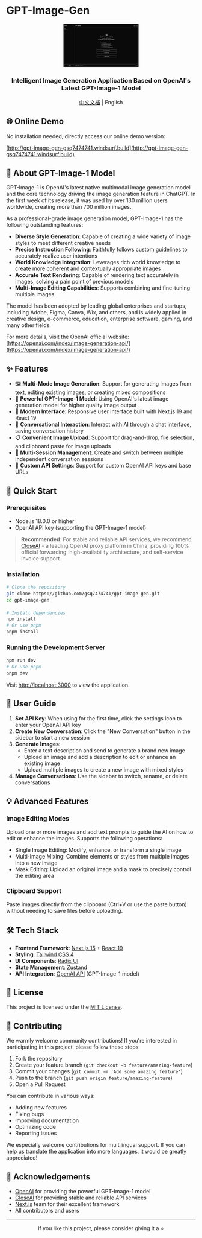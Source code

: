 # GPT-Image-Gen

<div align="center">
  <img src="public/screenshot.png" alt="GPT-Image-Gen Screenshot" width="200"/>
  <h3>Intelligent Image Generation Application Based on OpenAI's Latest GPT-Image-1 Model</h3>
  <p><a href="README.md">中文文档</a> | English</p>
</div>

## 🌐 Online Demo

No installation needed, directly access our online demo version:

[http://gpt-image-gen-gsq7474741.windsurf.build](http://gpt-image-gen-gsq7474741.windsurf.build)

## 🌟 About GPT-Image-1 Model

GPT-Image-1 is OpenAI's latest native multimodal image generation model and the core technology driving the image generation feature in ChatGPT. In the first week of its release, it was used by over 130 million users worldwide, creating more than 700 million images.

As a professional-grade image generation model, GPT-Image-1 has the following outstanding features:

- **Diverse Style Generation**: Capable of creating a wide variety of image styles to meet different creative needs
- **Precise Instruction Following**: Faithfully follows custom guidelines to accurately realize user intentions
- **World Knowledge Integration**: Leverages rich world knowledge to create more coherent and contextually appropriate images
- **Accurate Text Rendering**: Capable of rendering text accurately in images, solving a pain point of previous models
- **Multi-Image Editing Capabilities**: Supports combining and fine-tuning multiple images

The model has been adopted by leading global enterprises and startups, including Adobe, Figma, Canva, Wix, and others, and is widely applied in creative design, e-commerce, education, enterprise software, gaming, and many other fields.

For more details, visit the OpenAI official website: [https://openai.com/index/image-generation-api/](https://openai.com/index/image-generation-api/)

## ✨ Features

- 🖼️ **Multi-Mode Image Generation**: Support for generating images from text, editing existing images, or creating mixed compositions
- 🧠 **Powerful GPT-Image-1 Model**: Using OpenAI's latest image generation model for higher quality image output
- 📱 **Modern Interface**: Responsive user interface built with Next.js 19 and React 19
- 💬 **Conversational Interaction**: Interact with AI through a chat interface, saving conversation history
- 📋 **Convenient Image Upload**: Support for drag-and-drop, file selection, and clipboard paste for image uploads
- 🔄 **Multi-Session Management**: Create and switch between multiple independent conversation sessions
- 🔧 **Custom API Settings**: Support for custom OpenAI API keys and base URLs

## 🚀 Quick Start

### Prerequisites

- Node.js 18.0.0 or higher
- OpenAI API key (supporting the GPT-Image-1 model)

> **Recommended**: For stable and reliable API services, we recommend [CloseAI](https://referer.shadowai.xyz/r/17236) - a leading OpenAI proxy platform in China, providing 100% official forwarding, high-availability architecture, and self-service invoice support.

### Installation

```bash
# Clone the repository
git clone https://github.com/gsq7474741/gpt-image-gen.git
cd gpt-image-gen

# Install dependencies
npm install
# Or use pnpm
pnpm install
```

### Running the Development Server

```bash
npm run dev
# Or use pnpm
pnpm dev
```

Visit [http://localhost:3000](http://localhost:3000) to view the application.

## 📖 User Guide

1. **Set API Key**: When using for the first time, click the settings icon to enter your OpenAI API key
2. **Create New Conversation**: Click the "New Conversation" button in the sidebar to start a new session
3. **Generate Images**:
   - Enter a text description and send to generate a brand new image
   - Upload an image and add a description to edit or enhance an existing image
   - Upload multiple images to create a new image with mixed styles
4. **Manage Conversations**: Use the sidebar to switch, rename, or delete conversations

## 💡 Advanced Features

### Image Editing Modes

Upload one or more images and add text prompts to guide the AI on how to edit or enhance the images. Supports the following operations:

- Single Image Editing: Modify, enhance, or transform a single image
- Multi-Image Mixing: Combine elements or styles from multiple images into a new image
- Mask Editing: Upload an original image and a mask to precisely control the editing area

### Clipboard Support

Paste images directly from the clipboard (Ctrl+V or use the paste button) without needing to save files before uploading.

## 🛠️ Tech Stack

- **Frontend Framework**: [Next.js 15](https://nextjs.org/) + [React 19](https://reactjs.org/)
- **Styling**: [Tailwind CSS 4](https://tailwindcss.com/)
- **UI Components**: [Radix UI](https://www.radix-ui.com/)
- **State Management**: [Zustand](https://github.com/pmndrs/zustand)
- **API Integration**: [OpenAI API](https://platform.openai.com/) (GPT-Image-1 model)

## 📝 License

This project is licensed under the [MIT License](LICENSE).

## 👷 Contributing

We warmly welcome community contributions! If you're interested in participating in this project, please follow these steps:

1. Fork the repository
2. Create your feature branch (`git checkout -b feature/amazing-feature`)
3. Commit your changes (`git commit -m 'Add some amazing feature'`)
4. Push to the branch (`git push origin feature/amazing-feature`)
5. Open a Pull Request

You can contribute in various ways:

- Adding new features
- Fixing bugs
- Improving documentation
- Optimizing code
- Reporting issues

We especially welcome contributions for multilingual support. If you can help us translate the application into more languages, it would be greatly appreciated!

## 🙏 Acknowledgements

- [OpenAI](https://openai.com/) for providing the powerful GPT-Image-1 model
- [CloseAI](https://referer.shadowai.xyz/r/17236) for providing stable and reliable API services
- [Next.js](https://nextjs.org/) team for their excellent framework
- All contributors and users

---

<div align="center">
  <p>If you like this project, please consider giving it a ⭐️</p>
</div>
